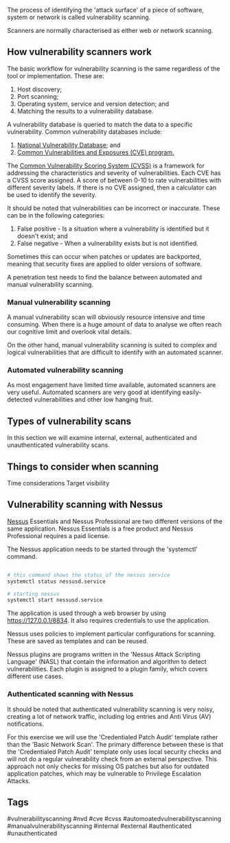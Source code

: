 The process of identifying the 'attack surface' of a piece of software, system or network is called vulnerability scanning.

Scanners are normally characterised as either web or network scanning.  
## How vulnerability scanners work
The basic workflow for vulnerability scanning is the same regardless of the tool or implementation.  These are:

1.  Host discovery;
2. Port scanning;
3. Operating system, service and version detection; and
4. Matching the results to a vulnerability database.

A vulnerability database is queried to match the data to a specific vulnerability.  Common vulnerability databases include:

1. [National Vulnerability Database](https://nvd.nist.gov/); and
2. [Common Vulnerabilities and Exposures (CVE) program.](https://cve.mitre.org/)

The [Common Vulnerability Scoring System (CVSS)](https://nvd.nist.gov/vuln-metrics/cvss) is a framework for addressing the characteristics and severity of vulnerabilities.  Each CVE has a CVSS score assigned.  A score of between 0-10 to rate vulnerabilities with different severity labels.  If there is no CVE assigned, then a calculator can be used to identify the severity.

It should be noted that vulnerabilities can be incorrect or inaccurate.  These can be in the following categories:

1.  False positive - Is a situation where a vulnerability is identified but it doesn't exist; and
2. False negative - When a vulnerability exists but is not identified.

Sometimes this can occur when patches or updates are backported, meaning that security fixes are applied to older versions of software.

A penetration test needs to find the balance between automated and manual vulnerability scanning.  

### Manual vulnerability scanning
A manual vulnerability scan will obviously resource intensive and time consuming.  When there is a huge amount of data to analyse we often reach our cognitive limit and overlook vital details.

On the other hand, manual vulnerability scanning is suited to complex and logical vulnerabilities that are difficult to identify with an automated scanner.
### Automated vulnerability scanning
As most engagement have limited time available, automated scanners are very useful.  Automated scanners are very good at identifying easily-detected vulnerabilities and other low hanging fruit.
## Types of vulnerability scans
In this section we will examine internal, external, authenticated and unauthenticated vulnerability scans.
## Things to consider when scanning
Time considerations
Target visibility
## Vulnerability scanning with Nessus
[Nessus](https://www.tenable.com/products/nessus)  Essentials and Nessus Professional are two different versions of the same application.  Nessus Essentials is a free product and Nessus Professional requires a paid license.

The Nessus application needs to be started through the 'systemctl' command.
~~~ bash

# this command shows the status of the nessus service
systemctl status nessusd.service

# starting nessus
systemctl start nessusd.service

~~~

The application is used through a web browser by using https://127.0.0.1/8834.  It also requires credentials to use the application.

Nessus uses policies to implement particular configurations for scanning.  These are saved as templates and can be reused.

Nessus plugins are programs written in the 'Nessus Attack Scripting Language' (NASL) that contain the information and algorithm to detect vulnerabilities.  Each plugin is assigned to a plugin family, which covers different use cases.   

### Authenticated scanning with Nessus
It should be noted that authenticated vulnerability scanning is very noisy, creating a lot of network traffic, including log entries and Anti Virus (AV) notifications.

For this exercise we will use the 'Credentialed Patch Audit' template rather than the 'Basic Network Scan'.  The primary difference between these is that the 'Credentialed Patch Audit' template only uses local security checks and will not do a regular vulnerability check from an external perspective.  This approach not only checks for missing OS patches but also for outdated application patches, which may be vulnerable to Privilege Escalation Attacks. 

## Tags
#vulnerabilityscanning
#nvd
#cve
#cvss
#automoatedvulnerabilityscanning
#manualvulnerabilityscanning
#internal
#external
#authenticated
#unauthenticated

